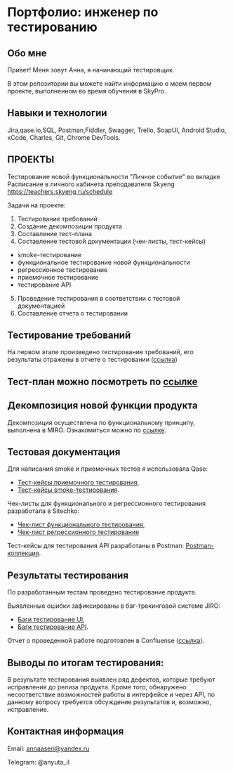 # Портфолио: инженер по тестированию
## Обо мне
Привет! Меня зовут Анна, я начинающий тестировщик.

В этом репозитории вы можете найти информацию о моем первом проекте, выполненном во время обучения в SkyPro.

## Навыки и технологии
Jira,qase.io,SQL, Postman,Fiddler, Swagger, Trello,
SoapUI, Android Studio, xCode, Charles, Git, Chrome DevTools.

## ПРОЕКТЫ
Тестирование новой функциональности "Личное событие" во вкладке Расписание в личного кабинета преподавателя Skyeng
https://teachers.skyeng.ru/schedule


Задачи на проекте:
 
1. Тестирование требований
2. Создание декомпозиции продукта
3. Составление тест-плана
4. Составление тестовой документации (чек-листы, тест-кейсы)
- smoke-тестирование
- функциональное тестирование новой функциональности
- регрессионное тестирование
- приемочное тестирование
- тестирование API
5. Проведение тестирования в соответствии с тестовой документацией
6. Составление отчета о тестировании

## Тестирование требований

На первом этапе произведено тестирование требований, его результаты отражены в отчете о тестировании ([ссылка](https://github.com/AnnaIlyuschenkova/DD/blob/main/%D0%9B%D0%B8%D1%87%D0%BD%D1%8B%D0%B9%20%D0%BA%D0%B0%D0%B1%D0%B8%D0%BD%D0%B5%D1%82%20%D0%BF%D1%80%D0%B5%D0%BF%D0%BE%D0%B4%D0%B0%D0%B2%D0%B0%D1%82%D0%B5%D0%BB%D1%8F%20Skyeng/%D0%9E%D1%82%D1%87%D0%B5%D1%82%20%D0%BE%20%D1%82%D0%B5%D1%81%D1%82%D0%B8%D1%80%D0%BE%D0%B2%D0%B0%D0%BD%D0%B8%D0%B8%20%D0%BB%D0%B8%D1%87%D0%BD%D1%8B%D1%85%20%D1%81%D0%BE%D0%B1%D1%8B%D1%82%D0%B8%D0%B9.pdf))

## Тест-план можно посмотреть по [ссылке](https://github.com/AnnaIlyuschenkova/DD/blob/main/%D0%9B%D0%B8%D1%87%D0%BD%D1%8B%D0%B9%20%D0%BA%D0%B0%D0%B1%D0%B8%D0%BD%D0%B5%D1%82%20%D0%BF%D1%80%D0%B5%D0%BF%D0%BE%D0%B4%D0%B0%D0%B2%D0%B0%D1%82%D0%B5%D0%BB%D1%8F%20Skyeng/%D0%A2%D0%B5%D1%81%D1%82-%D0%BF%D0%BB%D0%B0%D0%BD.pdf)

## Декомпозиция новой функции продукта 

Декомпозиция осуществлена по функциональному принципу, выполнена в MIRO. Ознакомиться можно по [ссылке](https://miro.com/app/board/uXjVMPBEei0=/). 

## Тестовая документация

Для написания smoke и приемочных тестов я использовала Qase:
- [Тест-кейсы приемочного тестирования](https://github.com/AnnaIlyuschenkova/DD/blob/main/%D0%9B%D0%B8%D1%87%D0%BD%D1%8B%D0%B9%20%D0%BA%D0%B0%D0%B1%D0%B8%D0%BD%D0%B5%D1%82%20%D0%BF%D1%80%D0%B5%D0%BF%D0%BE%D0%B4%D0%B0%D0%B2%D0%B0%D1%82%D0%B5%D0%BB%D1%8F%20Skyeng/%D0%9F%D1%80%D0%B8%D0%B5%D0%BC%D0%BE%D1%87%D0%BD%D1%8B%D0%B5%20%D1%82%D0%B5%D1%81%D1%82-%D0%BA%D0%B5%D0%B9%D1%81%D1%8B.pdf),
- [Тест-кейсы smoke-тестирования](https://github.com/AnnaIlyuschenkova/DD/blob/main/%D0%9B%D0%B8%D1%87%D0%BD%D1%8B%D0%B9%20%D0%BA%D0%B0%D0%B1%D0%B8%D0%BD%D0%B5%D1%82%20%D0%BF%D1%80%D0%B5%D0%BF%D0%BE%D0%B4%D0%B0%D0%B2%D0%B0%D1%82%D0%B5%D0%BB%D1%8F%20Skyeng/smoke%20%D1%82%D0%B5%D1%81%D1%82-%D0%BA%D0%B5%D0%B9%D1%81%D1%8B.pdf). 

Чек-листы для функционального и регрессионного тестирования разработала в Sitechko:
- [Чек-лист функционального тестирования](https://github.com/AnnaIlyuschenkova/DD/blob/main/%D0%9B%D0%B8%D1%87%D0%BD%D1%8B%D0%B9%20%D0%BA%D0%B0%D0%B1%D0%B8%D0%BD%D0%B5%D1%82%20%D0%BF%D1%80%D0%B5%D0%BF%D0%BE%D0%B4%D0%B0%D0%B2%D0%B0%D1%82%D0%B5%D0%BB%D1%8F%20Skyeng/%D0%A7%D0%B5%D0%BA-%D0%BB%D0%B8%D1%81%D1%82%20%D1%84%D1%83%D0%BD%D0%BA%D1%86%D0%B8%D0%BE%D0%BD%D0%B0%D0%BB%D1%8C%D0%BD%D0%BE%D0%B3%D0%BE%20%D1%82%D0%B5%D1%81%D1%82%D0%B8%D1%80%D0%BE%D0%B2%D0%B0%D0%BD%D0%B8%D1%8F.pdf),
- [Чек-лист регрессионного тестирования](https://github.com/AnnaIlyuschenkova/DD/blob/main/%D0%9B%D0%B8%D1%87%D0%BD%D1%8B%D0%B9%20%D0%BA%D0%B0%D0%B1%D0%B8%D0%BD%D0%B5%D1%82%20%D0%BF%D1%80%D0%B5%D0%BF%D0%BE%D0%B4%D0%B0%D0%B2%D0%B0%D1%82%D0%B5%D0%BB%D1%8F%20Skyeng/%D0%A7%D0%B5%D0%BA-%D0%BB%D0%B8%D1%81%D1%82%20%D1%80%D0%B5%D0%B3%D1%80%D0%B5%D1%81%D1%81%D0%B8%D0%BE%D0%BD%D0%BD%D0%BE%D0%B3%D0%BE%20%D1%82%D0%B5%D1%81%D1%82%D0%B8%D1%80%D0%BE%D0%B2%D0%B0%D0%BD%D0%B8%D1%8F.pdf)

Тест-кейсы для тестирования API разработаны в Postman:
[Postman-коллекция](https://github.com/AnnaIlyuschenkova/DD/blob/main/%D0%9B%D0%B8%D1%87%D0%BD%D1%8B%D0%B9%20%D0%BA%D0%B0%D0%B1%D0%B8%D0%BD%D0%B5%D1%82%20%D0%BF%D1%80%D0%B5%D0%BF%D0%BE%D0%B4%D0%B0%D0%B2%D0%B0%D1%82%D0%B5%D0%BB%D1%8F%20Skyeng/%D0%A0%D0%B0%D1%81%D0%BF%D0%B8%D1%81%D0%B0%D0%BD%D0%B8%D0%B5-%D0%BB%D0%B8%D1%87%D0%BD%D1%8B%D0%B5%20%D1%81%D0%BE%D0%B1%D1%8B%D1%82%D0%B8%D1%8F.postman_collection.json).

## Результаты тестирования
По разработанным тестам проведено тестирование продукта.

Выявленные ошибки зафиксированы в баг-трекинговой системе JIRO:
- [Баги тестирование UI](https://github.com/AnnaIlyuschenkova/DD/blob/main/%D0%9B%D0%B8%D1%87%D0%BD%D1%8B%D0%B9%20%D0%BA%D0%B0%D0%B1%D0%B8%D0%BD%D0%B5%D1%82%20%D0%BF%D1%80%D0%B5%D0%BF%D0%BE%D0%B4%D0%B0%D0%B2%D0%B0%D1%82%D0%B5%D0%BB%D1%8F%20Skyeng/%D0%91%D0%B0%D0%B3%D0%B8%20(%D1%82%D0%B5%D1%81%D1%82%D0%B8%D1%80%D0%BE%D0%B2%D0%B0%D0%BD%D0%B8%D0%B5%20%D0%B8%D0%BD%D1%82%D0%B5%D1%80%D1%84%D0%B5%D0%B9%D1%81%D0%B0).pdf),
- [Баги тестирование API](https://github.com/AnnaIlyuschenkova/DD/blob/main/%D0%9B%D0%B8%D1%87%D0%BD%D1%8B%D0%B9%20%D0%BA%D0%B0%D0%B1%D0%B8%D0%BD%D0%B5%D1%82%20%D0%BF%D1%80%D0%B5%D0%BF%D0%BE%D0%B4%D0%B0%D0%B2%D0%B0%D1%82%D0%B5%D0%BB%D1%8F%20Skyeng/%D0%91%D0%B0%D0%B3%D0%B8%20(%D1%82%D0%B5%D1%81%D1%82%D0%B8%D1%80%D0%BE%D0%B2%D0%B0%D0%BD%D0%B8%D0%B5%20API).pdf). 

Отчет о проведенной работе подготовлен в Confluense ([ссылка](https://github.com/AnnaIlyuschenkova/DD/blob/main/%D0%9B%D0%B8%D1%87%D0%BD%D1%8B%D0%B9%20%D0%BA%D0%B0%D0%B1%D0%B8%D0%BD%D0%B5%D1%82%20%D0%BF%D1%80%D0%B5%D0%BF%D0%BE%D0%B4%D0%B0%D0%B2%D0%B0%D1%82%D0%B5%D0%BB%D1%8F%20Skyeng/%D0%9E%D1%82%D1%87%D0%B5%D1%82%20%D0%BE%20%D1%82%D0%B5%D1%81%D1%82%D0%B8%D1%80%D0%BE%D0%B2%D0%B0%D0%BD%D0%B8%D0%B8%20%D0%BB%D0%B8%D1%87%D0%BD%D1%8B%D1%85%20%D1%81%D0%BE%D0%B1%D1%8B%D1%82%D0%B8%D0%B9.pdf)).
 
## Выводы по итогам тестирования:

В результате тестирования выявлен ряд дефектов, которые требуют исправления до релиза продукта. Кроме того, обнаружено несоответствие возможностей работы в интерфейсе и через API, по данному вопросу требуется обсуждение результатов и, возможно, исправление.

## Контактная информация
Email: annaaseri@yandex.ru

Telegram: @anyuta_il
